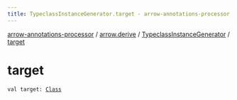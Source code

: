 ```yaml
---
title: TypeclassInstanceGenerator.target - arrow-annotations-processor
---
```


[arrow-annotations-processor](../../index.html) / [arrow.derive](../index.html) / [TypeclassInstanceGenerator](index.html) / [target](./target.html)

# target

`val target: `[`Class`](../../arrow.common.utils/-class-or-package-data-wrapper/-class/index.html)